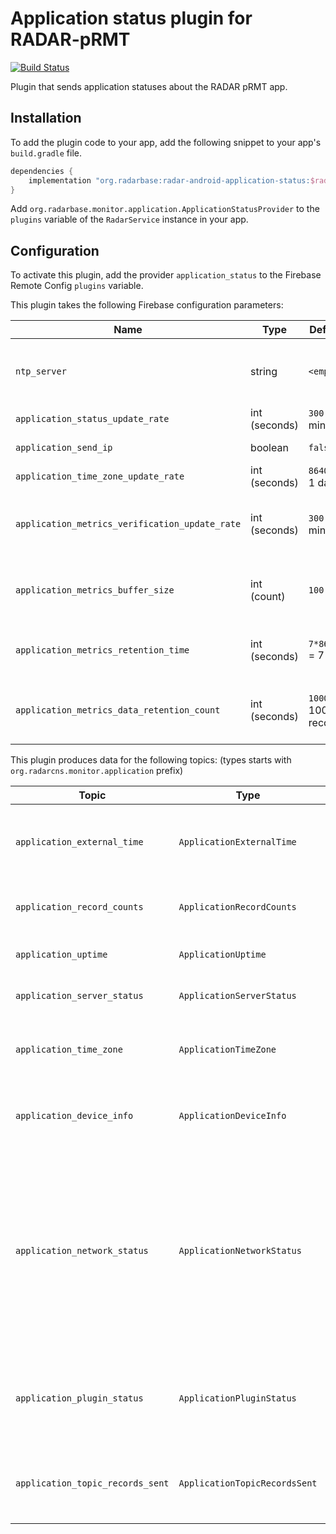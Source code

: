 # Application status plugin for RADAR-pRMT

[![Build Status](https://travis-ci.org/RADAR-base/radar-android-application-status.svg?branch=master)](https://travis-ci.org/RADAR-base/radar-android-application-status)

Plugin that sends application statuses about the RADAR pRMT app.

## Installation

To add the plugin code to your app, add the following snippet to your app's `build.gradle` file.

```gradle
dependencies {
    implementation "org.radarbase:radar-android-application-status:$radarCommonsAndroidVersion"
}
```

Add `org.radarbase.monitor.application.ApplicationStatusProvider` to the `plugins` variable of the `RadarService` instance in your app.

## Configuration

To activate this plugin, add the provider `application_status` to the Firebase Remote Config `plugins` variable.

This plugin takes the following Firebase configuration parameters:

| Name                                           | Type          | Default                 | Description                                                                                                                                              |
|------------------------------------------------|---------------|-------------------------|----------------------------------------------------------------------------------------------------------------------------------------------------------|
| `ntp_server`                                   | string        | `<empty>`               | NTP server to synchronize time with. If empty, time is not synchronized and the `application_external_time` topic will not receive data.                 |
| `application_status_update_rate`               | int (seconds) | `300` = 5 minutes       | Rate at which to send data for all application topics.                                                                                                   |
| `application_send_ip`                          | boolean       | `false`                 | Whether to send the device IP address with the server status.                                                                                            |
| `application_time_zone_update_rate`            | int (seconds) | `86400` = 1 day         | How often to send the current time zone. Set to `0` to disable.                                                                                          |
| `application_metrics_verification_update_rate` | int (seconds) | `300` = 5 minutes       | Defines the interval for verifying that records older than application_metrics_retention_time are not present. Set to 0 to disable.                      |
| `application_metrics_buffer_size`              | int (count)   | `100`                   | Specifies the number of records to keep in the buffer before adding them to the database. Storing records in batches significantly improves performance. |
| `application_metrics_retention_time`           | int (seconds) | `7*86400` = 7 day       | Determines how long application metrics are retained in the database. Records older than this value are automatically deleted.                           |
| `application_metrics_data_retention_count`     | int (seconds) | `10000` = 10000 records | Specifies the maximum number of messages to retain for application metrics in the database. When this limit is exceeded, older messages are deleted.     |

This plugin produces data for the following topics: (types starts with `org.radarcns.monitor.application` prefix)

| Topic                            | Type                          | Description                                                                                                                                                                        |
|----------------------------------|-------------------------------|------------------------------------------------------------------------------------------------------------------------------------------------------------------------------------|
| `application_external_time`      | `ApplicationExternalTime`     | External NTP time. Requires `ntp_server` parameter to be set.                                                                                                                      |
| `application_record_counts`      | `ApplicationRecordCounts`     | Number of records sent and in queue.                                                                                                                                               |
| `application_uptime`             | `ApplicationUptime`           | Time since the device booted.                                                                                                                                                      |
| `application_server_status`      | `ApplicationServerStatus`     | Server connection status.                                                                                                                                                          |
| `application_time_zone`          | `ApplicationTimeZone`         | Application time zone. Data is only sent on updates.                                                                                                                               |
| `application_device_info`        | `ApplicationDeviceInfo`       | Device information. Data is only sent on updates.                                                                                                                                  |
| `application_network_status`     | `ApplicationNetworkStatus`    | Represents the network connectivity status of an application, indicating whether it is connected to the internet and, if so, whether the connection is via Wi-Fi or cellular data. |
| `application_plugin_status`      | `ApplicationPluginStatus`     | Represents the status of a plugin, indicating its current connection state.                                                                                                        |
| `application_topic_records_sent` | `ApplicationTopicRecordsSent` | Number of records sent for the topic since the last upload                                                                                                                         |
